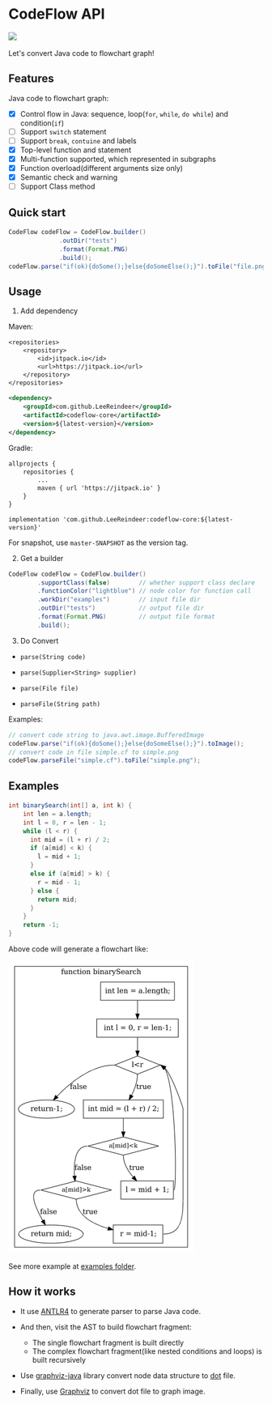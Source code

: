 # CodeFlow API

[![](https://jitpack.io/v/LeeReindeer/codeflow-core.svg)](https://jitpack.io/#LeeReindeer/codeflow-core)

Let's convert Java code to flowchart graph!

## Features

Java code to flowchart graph:

- [x] Control flow in Java: sequence, loop(`for`, `while`, `do while`) and condition(`if`)
- [ ] Support `switch` statement
- [ ] Support `break`, `contuine` and labels
- [x] Top-level function and statement
- [x] Multi-function supported, which represented in subgraphs
- [x] Function overload(different arguments size only)
- [x] Semantic check and warning
- [ ] Support Class method

## Quick start

```java
CodeFlow codeFlow = CodeFlow.builder()
              .outDir("tests")
              .format(Format.PNG)
              .build();
codeFlow.parse("if(ok){doSome();}else{doSomeElse();}").toFile("file.png");
```

## Usage

1. Add dependency

Maven:

```
<repositories>
    <repository>
        <id>jitpack.io</id>
		<url>https://jitpack.io</url>
    </repository>
</repositories>
```

```xml
<dependency>
    <groupId>com.github.LeeReindeer</groupId>
    <artifactId>codeflow-core</artifactId>
    <version>${latest-version}</version>
</dependency>
```

Gradle:

```
allprojects {
    repositories {
        ...
	    maven { url 'https://jitpack.io' }
	}
}
```

```
implementation 'com.github.LeeReindeer:codeflow-core:${latest-version}'
```

For snapshot, use `master-SNAPSHOT` as the version tag.

2. Get a builder

```java
CodeFlow codeFlow = CodeFlow.builder()
        .supportClass(false)        // whether support class declare
        .functionColor("lightblue") // node color for function call
        .workDir("examples")        // input file dir
        .outDir("tests")            // output file dir
        .format(Format.PNG)         // output file format
        .build();
```

3. Do Convert

-  `parse(String code)`

- `parse(Supplier<String> supplier)`

- `parse(File file)`

- `parseFile(String path)`

Examples:

```java
// convert code string to java.awt.image.BufferedImage
codeFlow.parse("if(ok){doSome();}else{doSomeElse();}").toImage();
// convert code in file simple.cf to simple.png
codeFlow.parseFile("simple.cf").toFile("simple.png");
```

## Examples

```java
int binarySearch(int[] a, int k) {
    int len = a.length;
    int l = 0, r = len - 1;
    while (l < r) {
      int mid = (l + r) / 2;
      if (a[mid] < k) {
        l = mid + 1;
      }
      else if (a[mid] > k) {
        r = mid - 1;
      } else {
        return mid;
      }
    }
    return -1;
}
```

Above code will generate a flowchart like:

![binarySearch](examples/binarySearch.png)

See more example at [examples folder](examples/).

## How it works

- It use [ANTLR4](https://www.antlr.org/) to generate parser to parse Java code. 

- And then, visit the AST to build flowchart fragment:
    - The single flowchart fragment is built directly
    - The complex flowchart fragment(like nested conditions and loops) is built recursively

- Use [graphviz-java](https://github.com/nidi3/graphviz-java) library convert node data structure to [dot](https://en.wikipedia.org/wiki/DOT_\(graph_description_language\)) file.

- Finally, use [Graphviz](https://www.graphviz.org/) to convert dot file to graph image.